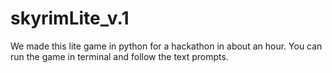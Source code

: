 # skyrimLite_v.1

We made this lite game in python for a hackathon in about an hour. You can run the game in terminal and follow the text prompts.
